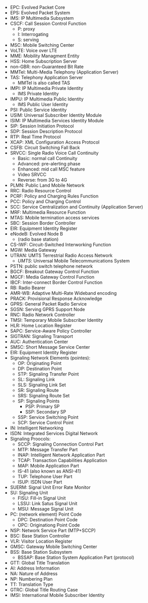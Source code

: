 - EPC: Evolved Packet Core
- EPS: Evolved Packet System
- IMS: IP Multimedia Subsystem
- CSCF: Call Session Control Function
	- P: proxy
	- I: Interrogating
	- S: serving
- MSC: Mobile Switching Center
- VoLTE: Voice over LTE
- MME: Mobility Managment Entity
- HSS: Home Subscription Server
- non-GBR: non-Guaranteed Bit Rate
- MMTel: Multi-Media Telephony (Application Server)
- TAS: Telephony Application Server
	- MMTel is also called TAS
- IMPI: IP Multimedia Private Identity
	- IMS Private Identity
- IMPU: IP Multimedia Public Identity 
	- IMS Public User Identity
- PSI: Public Service Identity
- USIM: Universal Subscriber Identity Module
- ISIM: IP Multimedia Services Identity Module 
- SIP: Session Initiation Protocol
- SDP: Session Description Protocol
- RTP: Real Time Protocol
- XCAP: XML Configuration Access Protocol
- CSFB: Circuit Switching Fall Back
- SRVCC: Single Radio Voice Call Continuity
	- Basic: normal call Continuity
	- Advanced: pre-alerting phase
	- Enhanced: mid call MSC feature
	- Video SRVCC
	- Reverse: from 3G to 4G
- PLMN: Public Land Mobile Network
- RRC: Radio Resource Control
- PCRF: Policy and Charging Rules Function
- PCC: Policy and Charging Control
- SCC: Service Centralization and Continuity (Application Server)
- MRF: Multimedia Resource Function
- MTAS: Mobile termination access services
- SBC: Session Border Controller
- EIR: Equipment Identity Register
- eNodeB: Evolved Node B 
	- (radio base station)
- CS-IWF: Circuit-Switched Interworking Function
- MGW: Media Gateway
- UTRAN: UMTS Terrestrial Radio Access Network
	- *UMTS*: Universal Mobile Telecommunications System
- PSTN: public switch telephone network
- BGCF: Breakout Gateway Control Function
- MGCF: Media Gateway Control Function
- IBCF: Inter-connect Border Control Function
- RB: Radio Bearer
- AMR-WB: Adaptive Multi-Rate Wideband encoding
- PRACK: Provisional Response Acknowledge
- GPRS: General Packet Radio Service
- SGSN: Serving GPRS Support Node
- RNC: Radio Network Controller
- TMSI: Temporary Mobile Subscriber Identity
- HLR: Home Location Register
- SAPC: Service-Aware Policy Controller
- SIGTRAN: Signaling Transport
- AUC: Authentication Center
- SMSC: Short Message Service Center
- EIR: Equipment Identity Register
- Signaling Network Elements (pointes):
	- OP: Originating Point
	- DP: Destination Point
	- STP: Signaling Transfer Point
	- SL: Signaling Link
	- SLS: Signaling Link Set
	- SR: Signaling Route
	- SRS: Signaling Route Set
	- SP: Signaling Points
		- PSP: Primary SP
		- SSP: Secondary SP
	- SSP: Service Switching Point
	- SCP: Service Control Point
- IN: Intelligent Networking
- ISDN: Integrated Services Digital Network
- Signaling Proocols:
	- SCCP: Signaling Connection Control Part
	- MTP: Message Transfer Part
	- INAP: Intelligent Network Application Part
	- TCAP: Transaction Capabilities Application
	- MAP: Mobile Application Part
	- IS-41 (also known as ANSI-41)
	- TUP: Telephone User Part
	- ISUP: ISDN User Part
- SUERM: Signal Unit Error Rate Monitor
- SU: Signaling Unit
	- FISU: Fill-in Signal Unit
	- LSSU: Link Satus Signal Unit
	- MSU: Message Signal Unit
- PC: (network element) Point Code
	- DPC: Destination Point Code
	- OPC: Originationg Point Code
- NSP: Network Service Part (MTP+SCCP)
- BSC: Base Station Controller
- VLR: Visitor Location Register
- GMSC: Gateway Mobile Switching Center
- BSS: Base Station Subsystem
	- BSSAP: Base Station System Application Part (protocol)
- GTT: Global Title Translation
- AI: Address Information
- NA: Nature of Address
- NP: Numbering Plan
- TT: Translation Type
- GTRC: Global Title Routing Case 
- IMSI: International Mobile Subscriber Identity